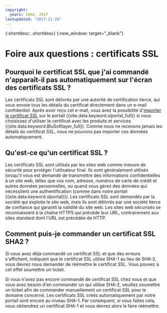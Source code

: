 ```yaml
---
copyright:
  years: 1994, 2017
lastupdated: "2017-11-28"
---
```


{:shortdesc: .shortdesc}
{:new_window: target="_blank"}

<a name="top"></a>
# Foire aux questions : certificats SSL

## Pourquoi le certificat SSL que j'ai commandé n'apparaît-il pas automatiquement sur l'écran des certificats SSL ?

Les certificats SSL sont délivrés par une autorité de certification tierce, qui
vous envoie tous les détails du certificat directement dans un e-mail confidentiel.
Après avoir reçu cet e-mail, vous avez la possibilité d'[importer le certificat SSL](import-ssl-certificate.html) sur le
portail {{site.data.keyword.slportal_full}}
si vous choisissez d'utiliser le certificat avec les produits et services {{site.data.keyword.BluSoftlayer_full}}.
Comme nous ne recevons jamais les détails du certificat SSL, nous ne pouvons pas importer ces données automatiquement.


## Qu'est-ce qu'un certificat SSL ?

Les certificats SSL sont utilisés par les sites web comme mesure de sécurité pour
protéger l'utilisateur final.
Ils sont généralement utilisés lorsqu'il vous est demandé de transmettre des informations
confidentielles à un site web, telles que vos nom, adresse, numéros de carte de crédit et
autres données personnelles, ou quand vous gérez des données qui nécessitent une
authentification (comme dans notre portail {{site.data.keyword.slportal}}).
Les certificats SSL sont demandés par la société qui exploite le site web, mais ils sont
délivrés par une société tierce de confiance qui garantit la validité du site web.
Les sites web sécurisés se reconnaissent à la chaîne HTTPS qui précède leur URL,
contrairement aux sites standard dont l'URL est précédée de HTTP.


## Comment puis-je commander un certificat SSL SHA2 ?

Si vous avez déjà commandé un certificat SSL et que des erreurs s'affichent,
indiquant que le certificat SSL utilise SHA-1 au lieu de SHA-2, vous devrez nous demander
de réémettre le certificat SSL.
Vous pouvez à cet effet soumettre un ticket.


Si vous n'avez pas encore commandé de certificat SSL chez nous et que vous avez besoin d'en
commander un qui utilise SHA-2, veuillez soumettre un ticket afin de commander manuellement un certificat SSL
pour le domaine concerné.
Les certificats SSL créés automatiquement par notre portail sont encore au niveau SHA-1. Par conséquent, si vous faites cela,
vous obtiendrez un certificat SHA-1 et vous devrez alors le faire réémettre.

